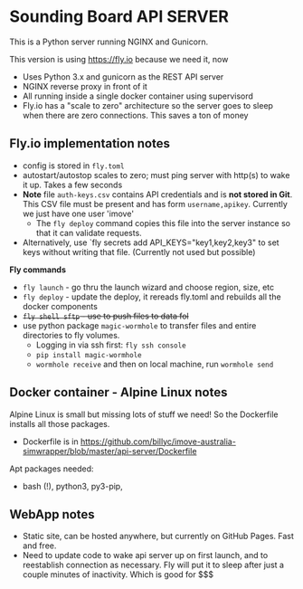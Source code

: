 # Sounding Board API SERVER

This is a Python server running NGINX and Gunicorn.

This version is using https://fly.io because we need it, now

- Uses Python 3.x and gunicorn as the REST API server
- NGINX reverse proxy in front of it
- All running inside a single docker container using supervisord
- Fly.io has a "scale to zero" architecture so the server goes to sleep when there are zero connections. This saves a ton of money

## Fly.io implementation notes

- config is stored in `fly.toml`
- autostart/autostop scales to zero; must ping server with http(s) to wake it up. Takes a few seconds
- **Note** file `auth-keys.csv` contains API credentials and is **not stored in Git**. This CSV file
  must be present and has form `username,apikey`. Currently we just have one user 'imove'
  - The `fly deploy` command copies this file into the server instance so that it can validate requests.
- Alternatively, use `fly secrets add API_KEYS="key1,key2,key3" to set keys without writing that file. (Currently not used but possible)

**Fly commands**

- `fly launch` - go thru the launch wizard and choose region, size, etc
- `fly deploy` - update the deploy, it rereads fly.toml and rebuilds all the docker components
- ~~`fly shell sftp` - use to push files to data fol~~
- use python package `magic-wormhole` to transfer files and entire directories to fly volumes.
  - Logging in via ssh first: `fly ssh console`
  - `pip install magic-wormhole`
  - `wormhole receive` and then on local machine, run `wormhole send`

## Docker container - Alpine Linux notes

Alpine Linux is small but missing lots of stuff we need! So the Dockerfile installs all those packages.

- Dockerfile is in https://github.com/billyc/imove-australia-simwrapper/blob/master/api-server/Dockerfile

Apt packages needed:

- bash (!), python3, py3-pip,

## WebApp notes

- Static site, can be hosted anywhere, but currently on GitHub Pages. Fast and free.
- Need to update code to wake api server up on first launch, and to reestablish connection as necessary. Fly will put it to sleep after just a couple minutes of inactivity. Which is good for $$$
